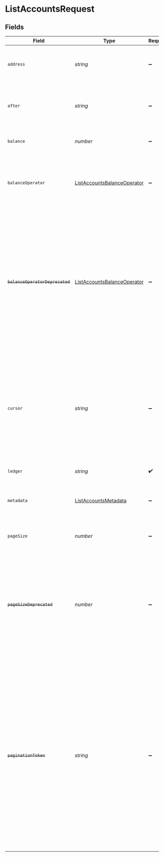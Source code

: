 # ListAccountsRequest


## Fields

| Field                                                                                                                                                                                                                                                                                                                                                                                                                   | Type                                                                                                                                                                                                                                                                                                                                                                                                                    | Required                                                                                                                                                                                                                                                                                                                                                                                                                | Description                                                                                                                                                                                                                                                                                                                                                                                                             | Example                                                                                                                                                                                                                                                                                                                                                                                                                 |
| ----------------------------------------------------------------------------------------------------------------------------------------------------------------------------------------------------------------------------------------------------------------------------------------------------------------------------------------------------------------------------------------------------------------------- | ----------------------------------------------------------------------------------------------------------------------------------------------------------------------------------------------------------------------------------------------------------------------------------------------------------------------------------------------------------------------------------------------------------------------- | ----------------------------------------------------------------------------------------------------------------------------------------------------------------------------------------------------------------------------------------------------------------------------------------------------------------------------------------------------------------------------------------------------------------------- | ----------------------------------------------------------------------------------------------------------------------------------------------------------------------------------------------------------------------------------------------------------------------------------------------------------------------------------------------------------------------------------------------------------------------- | ----------------------------------------------------------------------------------------------------------------------------------------------------------------------------------------------------------------------------------------------------------------------------------------------------------------------------------------------------------------------------------------------------------------------- |
| `address`                                                                                                                                                                                                                                                                                                                                                                                                               | *string*                                                                                                                                                                                                                                                                                                                                                                                                                | :heavy_minus_sign:                                                                                                                                                                                                                                                                                                                                                                                                      | Filter accounts by address pattern (regular expression placed between ^ and $).                                                                                                                                                                                                                                                                                                                                         | users:.+                                                                                                                                                                                                                                                                                                                                                                                                                |
| `after`                                                                                                                                                                                                                                                                                                                                                                                                                 | *string*                                                                                                                                                                                                                                                                                                                                                                                                                | :heavy_minus_sign:                                                                                                                                                                                                                                                                                                                                                                                                      | Pagination cursor, will return accounts after given address, in descending order.                                                                                                                                                                                                                                                                                                                                       | users:003                                                                                                                                                                                                                                                                                                                                                                                                               |
| `balance`                                                                                                                                                                                                                                                                                                                                                                                                               | *number*                                                                                                                                                                                                                                                                                                                                                                                                                | :heavy_minus_sign:                                                                                                                                                                                                                                                                                                                                                                                                      | Filter accounts by their balance (default operator is gte)                                                                                                                                                                                                                                                                                                                                                              | 2400                                                                                                                                                                                                                                                                                                                                                                                                                    |
| `balanceOperator`                                                                                                                                                                                                                                                                                                                                                                                                       | [ListAccountsBalanceOperator](../../models/operations/listaccountsbalanceoperator.md)                                                                                                                                                                                                                                                                                                                                   | :heavy_minus_sign:                                                                                                                                                                                                                                                                                                                                                                                                      | Operator used for the filtering of balances can be greater than/equal, less than/equal, greater than, less than, equal or not.<br/>                                                                                                                                                                                                                                                                                     | gte                                                                                                                                                                                                                                                                                                                                                                                                                     |
| ~~`balanceOperatorDeprecated`~~                                                                                                                                                                                                                                                                                                                                                                                         | [ListAccountsBalanceOperator](../../models/operations/listaccountsbalanceoperator.md)                                                                                                                                                                                                                                                                                                                                   | :heavy_minus_sign:                                                                                                                                                                                                                                                                                                                                                                                                      | :warning: **DEPRECATED**: this will be removed in a future release, please migrate away from it as soon as possible.<br/><br/>Operator used for the filtering of balances can be greater than/equal, less than/equal, greater than, less than, equal or not.<br/>Deprecated, please use `balanceOperator` instead.<br/>                                                                                                 | gte                                                                                                                                                                                                                                                                                                                                                                                                                     |
| `cursor`                                                                                                                                                                                                                                                                                                                                                                                                                | *string*                                                                                                                                                                                                                                                                                                                                                                                                                | :heavy_minus_sign:                                                                                                                                                                                                                                                                                                                                                                                                      | Parameter used in pagination requests. Maximum page size is set to 15.<br/>Set to the value of next for the next page of results.<br/>Set to the value of previous for the previous page of results.<br/>No other parameters can be set when this parameter is set.<br/>                                                                                                                                                | aHR0cHM6Ly9nLnBhZ2UvTmVrby1SYW1lbj9zaGFyZQ==                                                                                                                                                                                                                                                                                                                                                                            |
| `ledger`                                                                                                                                                                                                                                                                                                                                                                                                                | *string*                                                                                                                                                                                                                                                                                                                                                                                                                | :heavy_check_mark:                                                                                                                                                                                                                                                                                                                                                                                                      | Name of the ledger.                                                                                                                                                                                                                                                                                                                                                                                                     | ledger001                                                                                                                                                                                                                                                                                                                                                                                                               |
| `metadata`                                                                                                                                                                                                                                                                                                                                                                                                              | [ListAccountsMetadata](../../models/operations/listaccountsmetadata.md)                                                                                                                                                                                                                                                                                                                                                 | :heavy_minus_sign:                                                                                                                                                                                                                                                                                                                                                                                                      | Filter accounts by metadata key value pairs. Nested objects can be used as seen in the example below.                                                                                                                                                                                                                                                                                                                   |                                                                                                                                                                                                                                                                                                                                                                                                                         |
| `pageSize`                                                                                                                                                                                                                                                                                                                                                                                                              | *number*                                                                                                                                                                                                                                                                                                                                                                                                                | :heavy_minus_sign:                                                                                                                                                                                                                                                                                                                                                                                                      | The maximum number of results to return per page.<br/>                                                                                                                                                                                                                                                                                                                                                                  |                                                                                                                                                                                                                                                                                                                                                                                                                         |
| ~~`pageSizeDeprecated`~~                                                                                                                                                                                                                                                                                                                                                                                                | *number*                                                                                                                                                                                                                                                                                                                                                                                                                | :heavy_minus_sign:                                                                                                                                                                                                                                                                                                                                                                                                      | :warning: **DEPRECATED**: this will be removed in a future release, please migrate away from it as soon as possible.<br/><br/>The maximum number of results to return per page.<br/>Deprecated, please use `pageSize` instead.<br/>                                                                                                                                                                                     |                                                                                                                                                                                                                                                                                                                                                                                                                         |
| ~~`paginationToken`~~                                                                                                                                                                                                                                                                                                                                                                                                   | *string*                                                                                                                                                                                                                                                                                                                                                                                                                | :heavy_minus_sign:                                                                                                                                                                                                                                                                                                                                                                                                      | :warning: **DEPRECATED**: this will be removed in a future release, please migrate away from it as soon as possible.<br/><br/>Parameter used in pagination requests. Maximum page size is set to 15.<br/>Set to the value of next for the next page of results.<br/>Set to the value of previous for the previous page of results.<br/>No other parameters can be set when this parameter is set.<br/>Deprecated, please use `cursor` instead.<br/> | aHR0cHM6Ly9nLnBhZ2UvTmVrby1SYW1lbj9zaGFyZQ==                                                                                                                                                                                                                                                                                                                                                                            |